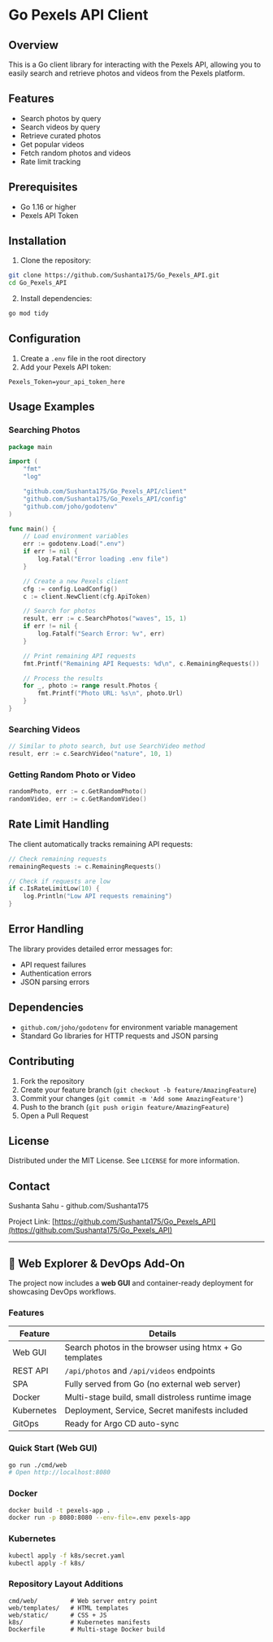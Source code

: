 # Go Pexels API Client

## Overview

This is a Go client library for interacting with the Pexels API, allowing you to easily search and retrieve photos and videos from the Pexels platform.

## Features

- Search photos by query
- Search videos by query
- Retrieve curated photos
- Get popular videos
- Fetch random photos and videos
- Rate limit tracking

## Prerequisites

- Go 1.16 or higher
- Pexels API Token

## Installation

1. Clone the repository:
```bash
git clone https://github.com/Sushanta175/Go_Pexels_API.git
cd Go_Pexels_API
```

2. Install dependencies:
```bash
go mod tidy
```

## Configuration

1. Create a `.env` file in the root directory
2. Add your Pexels API token:
```
Pexels_Token=your_api_token_here
```

## Usage Examples

### Searching Photos

```go
package main

import (
    "fmt"
    "log"

    "github.com/Sushanta175/Go_Pexels_API/client"
    "github.com/Sushanta175/Go_Pexels_API/config"
    "github.com/joho/godotenv"
)

func main() {
    // Load environment variables
    err := godotenv.Load(".env")
    if err != nil {
        log.Fatal("Error loading .env file")
    }

    // Create a new Pexels client
    cfg := config.LoadConfig()
    c := client.NewClient(cfg.ApiToken)

    // Search for photos
    result, err := c.SearchPhotos("waves", 15, 1)
    if err != nil {
        log.Fatalf("Search Error: %v", err)
    }

    // Print remaining API requests
    fmt.Printf("Remaining API Requests: %d\n", c.RemainingRequests())

    // Process the results
    for _, photo := range result.Photos {
        fmt.Printf("Photo URL: %s\n", photo.Url)
    }
}
```

### Searching Videos

```go
// Similar to photo search, but use SearchVideo method
result, err := c.SearchVideo("nature", 10, 1)
```

### Getting Random Photo or Video

```go
randomPhoto, err := c.GetRandomPhoto()
randomVideo, err := c.GetRandomVideo()
```

## Rate Limit Handling

The client automatically tracks remaining API requests:

```go
// Check remaining requests
remainingRequests := c.RemainingRequests()

// Check if requests are low
if c.IsRateLimitLow(10) {
    log.Println("Low API requests remaining")
}
```

## Error Handling

The library provides detailed error messages for:
- API request failures
- Authentication errors
- JSON parsing errors

## Dependencies

- `github.com/joho/godotenv` for environment variable management
- Standard Go libraries for HTTP requests and JSON parsing

## Contributing

1. Fork the repository
2. Create your feature branch (`git checkout -b feature/AmazingFeature`)
3. Commit your changes (`git commit -m 'Add some AmazingFeature'`)
4. Push to the branch (`git push origin feature/AmazingFeature`)
5. Open a Pull Request

## License

Distributed under the MIT License. See `LICENSE` for more information.

## Contact

Sushanta Sahu - github.com/Sushanta175

Project Link: [https://github.com/Sushanta175/Go_Pexels_API](https://github.com/Sushanta175/Go_Pexels_API)

---

## 🚀 Web Explorer & DevOps Add-On

The project now includes a **web GUI** and container-ready deployment for showcasing DevOps workflows.

### Features

| Feature | Details |
|---------|---------|
| Web GUI | Search photos in the browser using htmx + Go templates |
| REST API | `/api/photos` and `/api/videos` endpoints |
| SPA | Fully served from Go (no external web server) |
| Docker | Multi-stage build, small distroless runtime image |
| Kubernetes | Deployment, Service, Secret manifests included |
| GitOps | Ready for Argo CD auto-sync |

### Quick Start (Web GUI)

```bash
go run ./cmd/web
# Open http://localhost:8080
```

### Docker

```bash
docker build -t pexels-app .
docker run -p 8080:8080 --env-file=.env pexels-app
```

### Kubernetes

```bash
kubectl apply -f k8s/secret.yaml
kubectl apply -f k8s/
```

### Repository Layout Additions

```
cmd/web/         # Web server entry point
web/templates/   # HTML templates
web/static/      # CSS + JS
k8s/             # Kubernetes manifests
Dockerfile       # Multi-stage Docker build
```

